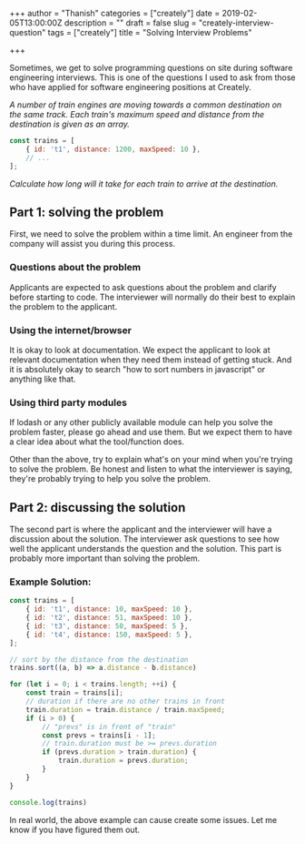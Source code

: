 +++
author = "Thanish"
categories = ["creately"]
date = 2019-02-05T13:00:00Z
description = ""
draft = false
slug = "creately-interview-question"
tags = ["creately"]
title = "Solving Interview Problems"

+++


Sometimes, we get to solve programming questions on site during software engineering interviews. This is one of the questions I used to ask from those who have applied for software engineering positions at Creately.

_A number of train engines are moving towards a common destination on the same track. Each train's maximum speed and distance from the destination is given as an array._

```js
const trains = [
    { id: 't1', distance: 1200, maxSpeed: 10 },
    // ...
];
```

_Calculate how long will it take for each train to arrive at the destination._

## Part 1: solving the problem

First, we need to solve the problem within a time limit. An engineer from the company will assist you during this process.

### Questions about the problem

Applicants are expected to ask questions about the problem and clarify before starting to code. The interviewer will normally do their best to explain the problem to the applicant.

### Using the internet/browser

It is okay to look at documentation. We expect the applicant to look at relevant documentation when they need them instead of getting stuck. And it is absolutely okay to search "how to sort numbers in javascript" or anything like that.

### Using third party modules

If lodash or any other publicly available module can help you solve the problem faster, please go ahead and use them. But we expect them to have a clear idea about what the tool/function does.

Other than the above, try to explain what's on your mind when you're trying to solve the problem. Be honest and listen to what the interviewer is saying, they're probably trying to help you solve the problem.

## Part 2: discussing the solution

The second part is where the applicant and the interviewer will have a discussion about the solution. The interviewer ask questions to see how well the applicant understands the question and the solution. This part is probably more important than solving the problem.

### Example Solution:

```js
const trains = [
    { id: 't1', distance: 10, maxSpeed: 10 },
    { id: 't2', distance: 51, maxSpeed: 10 },
    { id: 't3', distance: 50, maxSpeed: 5 },
    { id: 't4', distance: 150, maxSpeed: 5 },
];

// sort by the distance from the destination
trains.sort((a, b) => a.distance - b.distance)

for (let i = 0; i < trains.length; ++i) {
    const train = trains[i];
    // duration if there are no other trains in front
    train.duration = train.distance / train.maxSpeed;
    if (i > 0) {
        // "prevs" is in front of "train"
        const prevs = trains[i - 1];
        // train.duration must be >= prevs.duration
        if (prevs.duration > train.duration) {
            train.duration = prevs.duration;
        }
    }
}

console.log(trains)
```

In real world, the above example can cause create some issues. Let me know if you have figured them out.

